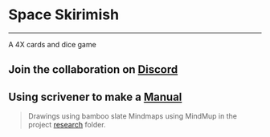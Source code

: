 # Space Skirimish
-----

A 4X cards and dice game

## Join the collaboration on [Discord](https://discord.gg/RHaUH2t)

## Using scrivener to make a [Manual](manual.html/manual.html)  

> Drawings using bamboo slate
> Mindmaps using MindMup
> in the project [research](https://github.com/nohorse/SpaceSkirmish/tree/master/Research) folder.

